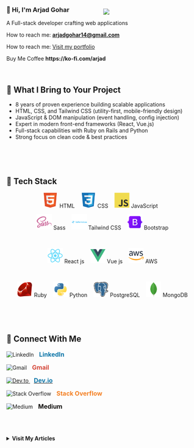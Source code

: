 <img align="right" width="250" src="https://cdn.dribbble.com/users/1162077/screenshots/3848914/programmer.gif" style="margin-top: 30px"/>

<h3>👋 Hi, I'm Arjad Gohar</h3>
<p> A Full-stack developer crafting web applications </p>
<p align="left"> How to reach me: <a href="mailto:arjadgohar14@gmail.com"><strong>arjadgohar14@gmail.com</strong></a></p>
<p align="left"> How to reach me: <a href="https://arjad-portfolio.netlify.app/"> Visit my portfolio </a></p>
<p align="left"> Buy Me Coffee <strong>https://ko-fi.com/arjad</strong></p>
<br>

## 🚀 What I Bring to Your Project

- 8 years of proven experience building scalable applications
- HTML, CSS, and Tailwind CSS (utility-first, mobile-friendly design)
- JavaScript & DOM manipulation (event handling, config injection)
- Expert in modern front-end frameworks (React, Vue.js)  
- Full-stack capabilities with Ruby on Rails and Python
- Strong focus on clean code & best practices
<br>
<br>
<br>

## 🌟 Tech Stack

<p align="center">
  <img src="https://raw.githubusercontent.com/devicons/devicon/master/icons/html5/html5-original.svg" alt="HTML" width="40" height="40"/> HTML &nbsp;&nbsp;
  <img src="https://raw.githubusercontent.com/devicons/devicon/master/icons/css3/css3-original.svg" alt="CSS" width="40" height="40"/> CSS &nbsp;&nbsp;
  <img src="https://raw.githubusercontent.com/devicons/devicon/master/icons/javascript/javascript-original.svg" alt="JavaScript" width="40" height="40"/> JavaScript &nbsp;&nbsp;
</p>
<p align="center">
  <img src="https://raw.githubusercontent.com/devicons/devicon/master/icons/sass/sass-original.svg" alt="Sass" width="40" height="40"/> Sass &nbsp;&nbsp;
  <img src="https://raw.githubusercontent.com/devicons/devicon/master/icons/tailwindcss/tailwindcss-plain-wordmark.svg" alt="Tailwind" width="40" height="40"/> Tailwind CSS  &nbsp;&nbsp;
  <img src="https://raw.githubusercontent.com/devicons/devicon/master/icons/bootstrap/bootstrap-original.svg" alt="Bootstrap" width="40" height="40"/> Bootstrap
</p>
<br>
<p align="center">
  <img src="https://raw.githubusercontent.com/devicons/devicon/master/icons/react/react-original.svg" alt="React" width="40" height="40"/> React js &nbsp;&nbsp;
  <img src="https://raw.githubusercontent.com/devicons/devicon/master/icons/vuejs/vuejs-original.svg" alt="Vue.js" width="40" height="40"/> Vue js  &nbsp;&nbsp;
  <img src="https://raw.githubusercontent.com/devicons/devicon/master/icons/amazonwebservices/amazonwebservices-original-wordmark.svg" alt="AWS" width="40" height="40"/> AWS  
</p>
<br>
<p align="center">
  <img src="https://raw.githubusercontent.com/devicons/devicon/master/icons/ruby/ruby-original.svg" alt="Ruby" width="40" height="40"/> Ruby &nbsp;&nbsp;
  <img src="https://raw.githubusercontent.com/devicons/devicon/master/icons/python/python-original.svg" alt="Python" width="40" height="40"/> Python &nbsp;&nbsp;
  <img src="https://raw.githubusercontent.com/devicons/devicon/master/icons/postgresql/postgresql-original.svg" alt="PostgreSQL" width="40" height="40"/> PostgreSQL &nbsp;&nbsp;
  <img src="https://raw.githubusercontent.com/devicons/devicon/master/icons/mongodb/mongodb-original.svg" alt="MongoDB" width="40" height="40"/> MongoDB  
</p>
<br>
<br>
<br>

## 🤝 Connect With Me  

<p>
  <a href="https://www.linkedin.com/in/arjad/" target="_blank" style="text-decoration: none;">
    <img src="https://img.icons8.com/color/48/000000/linkedin.png" alt="LinkedIn" height="40" width="40" />
    <span style="margin-left: 10px; font-size: 16px; font-weight: bold; color: #0e76a8;">LinkedIn</span>
  </a>
</p>
<p>
  <a href="mailto:arjadgohar14@gmail.com" target="_blank" style="text-decoration: none;">
    <img src="https://img.icons8.com/color/48/000000/gmail.png" alt="Gmail" height="40" width="40" />
    <span style="margin-left: 10px; font-size: 16px; font-weight: bold; color: #D44638;">Gmail</span>
  </a>
</p>
<p>
  <a href="https://dev.to/arjad_gohar_f6d9b8938c997" target="_blank">
    <img src="https://d2fltix0v2e0sb.cloudfront.net/dev-badge.svg" alt="Dev.to" height="40" width="40" />
    <span style="margin-left: 10px; font-size: 16px; font-weight: bold; color: #0e76a8;">Dev.io</span>
  </a>
</p>
<p>
  <a href="https://stackoverflow.com/users/17586383/arjad-gohar" target="_blank" style="text-decoration: none;">
    <img src="https://img.icons8.com/color/48/000000/stackoverflow.png" alt="Stack Overflow" height="40" width="40" />
    <span style="margin-left: 10px; font-size: 16px; font-weight: bold; color: #F48024;">Stack Overflow</span>
  </a>
</p>
<p>
  <a href="https://medium.com/@arjadgohar14" target="_blank" style="text-decoration: none;">
    <img src="https://img.icons8.com/color/48/000000/medium-monogram.png" alt="Medium" height="40" width="40" />
    <span style="margin-left: 10px; font-size: 16px; font-weight: bold; color: #12100E;">Medium</span>
  </a>
</p>
<br>
<br>
<br>

<details>
  <summary><b>Visit My Articles</b></summary>
  <p> I use to write tech articles on Medium, as well as dev.io </p>
  <ul>
    <li> Netflix Modal: https://medium.com/@arjadgohar14/inside-the-code-exploring-the-architecture-of-netflix-episode-1-4f3bc631ba8f </li>
    <li> Tailwind Magic: https://medium.com/@arjadgohar14/why-tailwindcss-is-the-future-of-front-end-design-lets-discuss-5800ce368851</li>
  </ul>
</details>
                  

